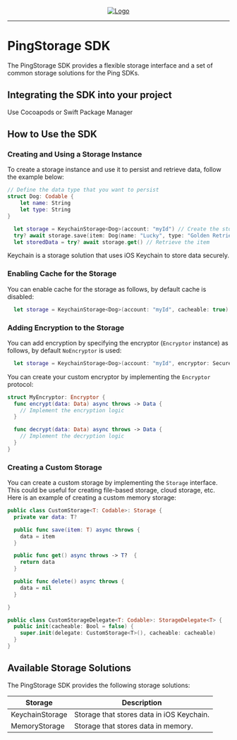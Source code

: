<p align="center">
  <a href="https://github.com/ForgeRock/ping-ios-sdk">
    <img src="https://www.pingidentity.com/content/dam/picr/nav/Ping-Logo-2.svg" alt="Logo">
  </a>
  <hr/>
</p>

# PingStorage SDK

The PingStorage SDK provides a flexible storage interface and a set of common storage solutions for the Ping SDKs.

## Integrating the SDK into your project

Use Cocoapods or Swift Package Manager

## How to Use the SDK

### Creating and Using a Storage Instance

To create a storage instance and use it to persist and retrieve data, follow the example below:

```swift
// Define the data type that you want to persist
struct Dog: Codable {
    let name: String
    let type: String
}

  let storage = KeychainStorage<Dog>(account: "myId") // Create the storage
  try? await storage.save(item: Dog(name: "Lucky", type: "Golden Retriever")) // Persist the item
  let storedData = try? await storage.get() // Retrieve the item
```

Keychain is a storage solution that
uses iOS Keychain to store data securely.

### Enabling Cache for the Storage

You can enable cache for the storage as follows, by default cache is disabled:

```swift
  let storage = KeychainStorage<Dog>(account: "myId", cacheable: true) // Create the Storage with cache enabled
```

### Adding Encryption to the Storage

You can add encryption by specifying the encryptor (`Encryptor` instance) as follows, by default `NoEncryptor` is used:

```swift
  let storage = KeychainStorage<Dog>(account: "myId", encryptor: SecuredKeyEncryptor() ?? NoEncryptor(), cacheable: true) // Create the Storage with `SecuredKeyEncryptor`
```

You can create your custom encryptor by implementing the `Encryptor` protocol:

```swift
struct MyEncryptor: Encryptor {
  func encrypt(data: Data) async throws -> Data {
    // Implement the encryption logic
  }

  func decrypt(data: Data) async throws -> Data {
    // Implement the decryption logic
  }
}
```

### Creating a Custom Storage

You can create a custom storage by implementing the `Storage` interface. This could be useful for creating
file-based storage, cloud storage, etc. Here is an example of creating a custom memory storage:

```swift
public class CustomStorage<T: Codable>: Storage {
  private var data: T?

  public func save(item: T) async throws {
    data = item
  }

  public func get() async throws -> T?  {
    return data
  }

  public func delete() async throws {
    data = nil
  }

}

public class CustomStorageDelegate<T: Codable>: StorageDelegate<T> {
  public init(cacheable: Bool = false) {
    super.init(delegate: CustomStorage<T>(), cacheable: cacheable)
  }
}

```

## Available Storage Solutions

The PingStorage SDK provides the following storage solutions:

| Storage          | Description                                                                                                                                 |
|------------------|---------------------------------------------------------------------------------------------------------------------------------------------|
| KeychainStorage  | Storage that stores data in iOS Keychain.                                                                                                    |
| MemoryStorage    | Storage that stores data in memory.                                                                                                          |
